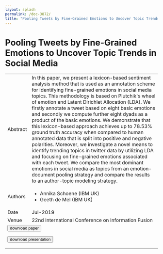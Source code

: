 ```yaml
---
layout: splash
permalink: /doc-3872/
title: "Pooling Tweets by Fine-Grained Emotions to Uncover Topic Trends in Social Media"
---
```


# Pooling Tweets by Fine-Grained Emotions to Uncover Topic Trends in Social Media

<table>
    <tbody>
    <tr>
        <td>Abstract</td>
        <td>In this paper, we present a lexicon-based sentiment analysis method that is used as an annotation scheme for identifying fine-grained emotions in social media topics. This methodology is based on Plutchik's wheel of emotion and Latent Dirichlet Allocation (LDA). We firstly annotate a tweet based on eight basic emotions and secondly we compute further eight dyads as a product of the basic emotions. We demonstrate that this lexicon-based approach achieves up to 78.53% ground truth accuracy when compared to human annotated data that is split into positive and negative polarities. Moreover, we investigate a novel means to identify trending topics in twitter data by utilizing LDA and focusing on fine-grained emotions associated with each tweet. We compare the most dominant emotions in social media as topics from an emotion-document pooling strategy and compare the results to an author-topic modeling strategy.</td>
    </tr>
    <tr>
        <td>Authors</td>
        <td>
            <ul>
                <li>Annika Schoene (IBM UK)</li>
                <li>Geeth de Mel (IBM UK)</li>
            </ul>
        </td>
    </tr>
    <tr>
        <td>Date</td>
        <td>Jul-2019</td>
    </tr>
    <tr>
        <td>Venue</td>
        <td>22nd International Conference on Information Fusion</td>
    </tr>
        <tr>
            <td colspan="2">
                <form method="get" action="https://ibm.box.com/v/doc-3872-paper">
                    <button type="submit">download paper</button>
                </form>
                <form method="get" action="https://ibm.box.com/v/doc-3872-slides">
                    <button type="submit">download presentation</button>
                </form>
            </td>
        </tr>
    </tbody>
</table>
